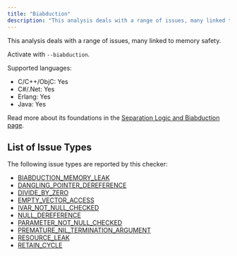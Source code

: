 ```yaml
---
title: "Biabduction"
description: "This analysis deals with a range of issues, many linked to memory safety."
---
```


This analysis deals with a range of issues, many linked to memory safety.

Activate with `--biabduction`.

Supported languages:
- C/C++/ObjC: Yes
- C#/.Net: Yes
- Erlang: Yes
- Java: Yes

Read more about its foundations in the [Separation Logic and Biabduction page](separation-logic-and-bi-abduction).

## List of Issue Types

The following issue types are reported by this checker:
- [BIABDUCTION_MEMORY_LEAK](/docs/next/all-issue-types#biabduction_memory_leak)
- [DANGLING_POINTER_DEREFERENCE](/docs/next/all-issue-types#dangling_pointer_dereference)
- [DIVIDE_BY_ZERO](/docs/next/all-issue-types#divide_by_zero)
- [EMPTY_VECTOR_ACCESS](/docs/next/all-issue-types#empty_vector_access)
- [IVAR_NOT_NULL_CHECKED](/docs/next/all-issue-types#ivar_not_null_checked)
- [NULL_DEREFERENCE](/docs/next/all-issue-types#null_dereference)
- [PARAMETER_NOT_NULL_CHECKED](/docs/next/all-issue-types#parameter_not_null_checked)
- [PREMATURE_NIL_TERMINATION_ARGUMENT](/docs/next/all-issue-types#premature_nil_termination_argument)
- [RESOURCE_LEAK](/docs/next/all-issue-types#resource_leak)
- [RETAIN_CYCLE](/docs/next/all-issue-types#retain_cycle)
